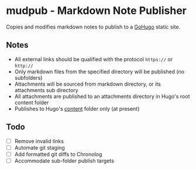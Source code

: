 # mudpub - Markdown Note Publisher
Copies and modifies markdown notes to publish to a [GoHugo](https://gohugo.io) static site.

## Notes
- All external links should be qualified with the protocol `https://` or `http://`
- Only markdown files from the specified directory will be published (no subfolders)
- Attachments will be sourced from markdown directory, or its attachments sub directory
- All attachments are published to an attachments directory in Hugo's root content folder
- Publishes to Hugo's [content](https://gohugo.io/content-management/organization/) folder only (at present)

## Todo
- [ ] Remove invalid links
- [ ] Automate git staging
- [ ] Add formatted git diffs to Chronolog
- [ ] Accommodate sub-folder publish targets
